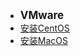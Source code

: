 - <font style="font-weight:bold;font-size:17px;">VMware</font>
- [安装CentOS](运维/VMware/安装CentOS)
- [安装MacOS](运维/VMware/安装MacOS)

